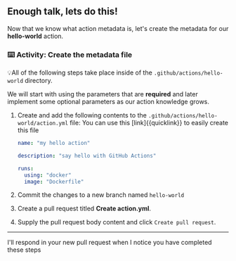 ## Enough talk, lets do this!

Now that we know what action metadata is, let's create the metadata for our **hello-world** action.

### :keyboard: Activity: Create the metadata file

💡All of the following steps take place inside of the `.github/actions/hello-world` directory.

We will start with using the parameters that are **required** and later implement some optional parameters as our action knowledge grows.

1. Create and add the following contents to the `.github/actions/hello-world/action.yml` file:
   You can use this [link]{{quicklink}} to easily create this file

   ```yaml
   name: "my hello action"

   description: "say hello with GitHub Actions"

   runs:
     using: "docker"
     image: "Dockerfile"
   ```

1. Commit the changes to a new branch named `hello-world`
1. Create a pull request titled **Create action.yml**.
1. Supply the pull request body content and click `Create pull request`.

---

I'll respond in your new pull request when I notice you have completed these steps
